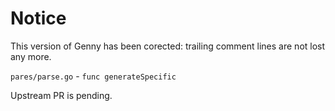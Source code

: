 # Notice

This version of Genny has been corected: trailing comment lines are not lost any more.

`pares/parse.go` - `func generateSpecific`

Upstream PR is pending.
